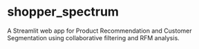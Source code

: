 # shopper_spectrum
A Streamlit web app for Product Recommendation and Customer Segmentation using collaborative filtering and RFM analysis.
